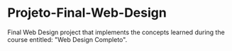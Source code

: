 # Projeto-Final-Web-Design
Final Web Design project that implements the concepts learned during the course entitled: "Web Design Completo".

